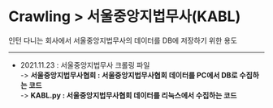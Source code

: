 # Crawling > 서울중앙지법무사(KABL)
인턴 다니는 회사에서 서울중앙지법무사의 데이터를 DB에 저장하기 위한 용도 



***
* 2021.11.23 : 서울중앙지법무사 크롤링 파일  
-> **서울중앙지법무사협회 : 서울중앙지법무사협회 데이터를 PC에서 DB로 수집하는 코드**   
-> **KABL.py : 서울중앙지법무사협회 데이터를 리눅스에서 수집하는 코드**  


